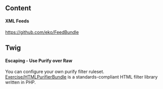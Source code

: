 ## Content
#### XML Feeds
https://github.com/eko/FeedBundle


## Twig
#### Escaping - Use Purify over Raw
You can configure your own purify filter ruleset.  
[Exercise/HTMLPurifierBundle](https://github.com/Exercise/HTMLPurifierBundle) is a standards-compliant HTML filter library written in PHP.

